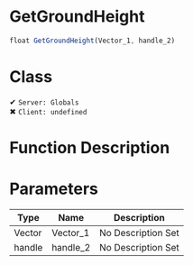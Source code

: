 # GetGroundHeight
```js	
float GetGroundHeight(Vector_1, handle_2)
```
# Class
✔ `Server: Globals`  
✖ `Client: undefined`  

# Function Description

# Parameters
Type|Name|Description
--|--|--
Vector|Vector_1|No Description Set
handle|handle_2|No Description Set
